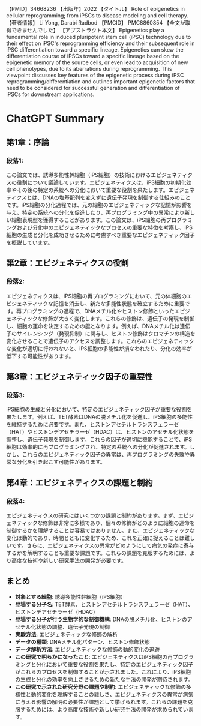 【PMID】34668236
【出版年】2022
【タイトル】
Role of epigenetics in cellular reprogramming; from iPSCs to disease modeling and cell therapy.
【著者情報】
Li Yong, Darabi Radbod
【PMCID】
PMC8860854
【全文が取得できませんでした】
【アブストラクト本文】
Epigenetics play a fundamental role in induced pluripotent stem cell (iPSC) technology due to their effect on iPSC's reprogramming efficiency and their subsequent role in iPSC differentiation toward a specific lineage. Epigenetics can skew the differentiation course of iPSCs toward a specific lineage based on the epigenetic memory of the source cells, or even lead to acquisition of new cell phenotypes, due to its aberrations during reprogramming. This viewpoint discusses key features of the epigenetic process during iPSC reprogramming/differentiation and outlines important epigenetic factors that need to be considered for successful generation and differentiation of iPSCs for downstream applications.
# ChatGPT Summary
## 第1章：序論

### 段落1:
この論文では、誘導多能性幹細胞（iPS細胞）の技術におけるエピジェネティクスの役割について議論しています。エピジェネティクスは、iPS細胞の初期化効率やその後の特定の系統への分化において重要な役割を果たします。エピジェネティクスとは、DNAの塩基配列を変えずに遺伝子発現を制御する仕組みのことです。iPS細胞の分化過程では、元の細胞のエピジェネティックな記憶が影響を与え、特定の系統への分化を促進したり、再プログラミング中の異常により新しい細胞表現型を獲得することがあります。この論文は、iPS細胞の再プログラミングおよび分化中のエピジェネティックなプロセスの重要な特徴を考察し、iPS細胞の生成と分化を成功させるために考慮すべき重要なエピジェネティック因子を概説しています。

## 第2章：エピジェネティクスの役割

### 段落2:
エピジェネティクスは、iPS細胞の再プログラミングにおいて、元の体細胞のエピジェネティックな記憶を消去し、新たな多能性状態を確立するために重要です。再プログラミングの過程で、DNAメチル化やヒストン修飾といったエピジェネティックな修飾が大きく変化します。これらの修飾は、遺伝子の発現を制御し、細胞の運命を決定するための鍵となります。例えば、DNAメチル化は遺伝子のサイレンシング（発現抑制）に関与し、ヒストン修飾はクロマチンの構造を変化させることで遺伝子のアクセスを調整します。これらのエピジェネティックな変化が適切に行われないと、iPS細胞の多能性が損なわれたり、分化の効率が低下する可能性があります。

## 第3章：エピジェネティック因子の重要性

### 段落3:
iPS細胞の生成と分化において、特定のエピジェネティック因子が重要な役割を果たします。例えば、TET酵素はDNAの脱メチル化を促進し、iPS細胞の多能性を維持するために必要です。また、ヒストンアセチルトランスフェラーゼ（HAT）やヒストンデアセチラーゼ（HDAC）は、ヒストンのアセチル化状態を調整し、遺伝子発現を制御します。これらの因子が適切に機能することで、iPS細胞は効率的に再プログラミングされ、特定の系統への分化が促進されます。しかし、これらのエピジェネティック因子の異常は、再プログラミングの失敗や異常な分化を引き起こす可能性があります。

## 第4章：エピジェネティクスの課題と制約

### 段落4:
エピジェネティクスの研究にはいくつかの課題と制約があります。まず、エピジェネティックな修飾は非常に多様であり、個々の修飾がどのように細胞の運命を制御するかを理解することは容易ではありません。また、エピジェネティックな変化は動的であり、時間とともに変化するため、これを正確に捉えることは難しいです。さらに、エピジェネティクスの異常がどのようにして病気の発症に寄与するかを解明することも重要な課題です。これらの課題を克服するためには、より高度な技術や新しい研究手法の開発が必要です。

## まとめ

- **対象とする細胞**: 誘導多能性幹細胞（iPS細胞）
- **登場する分子名**: TET酵素、ヒストンアセチルトランスフェラーゼ（HAT）、ヒストンデアセチラーゼ（HDAC）
- **登場する分子が行う生物学的な制御機構**: DNAの脱メチル化、ヒストンのアセチル化状態の調整、遺伝子発現の制御
- **実験方法**: エピジェネティックな修飾の解析
- **データの種類**: DNAメチル化パターン、ヒストン修飾状態
- **データ解析方法**: エピジェネティックな修飾の動的変化の追跡
- **この研究で明らかになったこと**: エピジェネティクスはiPS細胞の再プログラミングと分化において重要な役割を果たし、特定のエピジェネティック因子がこれらのプロセスを制御することが示されました。これにより、iPS細胞の生成と分化の効率を向上させるための新たな手法の開発が期待されます。
- **この研究で示された研究分野の課題や制約**: エピジェネティックな修飾の多様性と動的変化を理解することの難しさ、エピジェネティクスの異常が病気に与える影響の解明の必要性が課題として挙げられます。これらの課題を克服するためには、より高度な技術や新しい研究手法の開発が求められています。